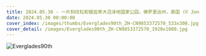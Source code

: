 ```yaml
---
title: 2024.05.30 - 一片斜纹松和锯齿草大沼泽地国家公园，佛罗里达州，美国 (© Jonathan Gewirtz/Tandem Stills + Motion)
date: 2024.05.30 00:00:00
cover_index: /images/thumbs/Everglades90th_ZH-CN9853372570_533x300.jpg
cover_detail: /images/Everglades90th_ZH-CN9853372570_1920x1080.jpg
---
```


![Everglades90th](/images/Everglades90th_ZH-CN9853372570_1920x1080.jpg)
